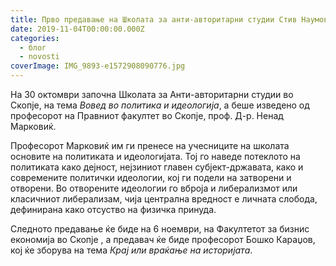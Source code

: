 ```yaml
---
title: Прво предавање на Школата за анти-авторитарни студии Стив Наумов во Скопје
date: 2019-11-04T00:00:00.000Z
categories:
  - блог
  - novosti
coverImage: IMG_9893-e1572908090776.jpg
---
```


На 30 октомври започна Школата за Анти-авторитарни студии во Скопје, на тема _Вовед во политика и идеологија_, а беше изведено од професорот на Правниот факултет во Скопје, проф. Д-р. Ненад Марковиќ.

Професорот Марковиќ им ги пренесе на учесниците на школата основите на политиката и идеологијата. Тој го наведе потеклото на политиката како дејност, нејзиниот главен субјект-државата, како и современите политички идеологии, кој ги подели на затворени и отворени. Во отворените идеологии го вброја и либерализмот или класичниот либерализам, чија централна вредност е личната слобода, дефинирана како отсуство на физичка принуда.

Следното предавање ќе биде на 6 ноември, на Факултетот за бизнис економија во Скопје , а предавач ќе биде професорот Бошко Караџов, кој ќе зборува на тема _Крај или враќање на историјата_.
